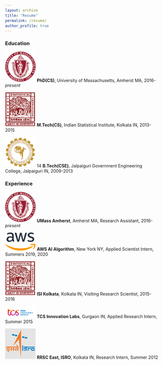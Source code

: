```yaml
---
layout: archive
title: "Resume"
permalink: /resume/
author_profile: true
---
```


### Education

<a href="https://cs.umass.edu/"><img src="images/umass.png" width=100></a>
**PhD(CS)**, University of Massachusetts, Amherst MA, 2016-*present*

<a href="https://www.isical.ac.in/"><img src="images/isikol.png" width=100></a>
**M.Tech(CS)**, Indian Statistical Institute, Kolkata IN, 2013-2015

<a href="https://www.jgec.ac.in/"><img src="images/jgec.png" width=100></a>
 14 **B.Tech(CSE)**, Jalpaiguri Government Engineering College, Jalpaiguri IN, 2009-2013

### Experience

<a href="https://cs.umass.edu/"><img src="images/umass.png" width=100></a>
**UMass Amherst**, Amherst MA, Research Assistant, 2016-*present*

<a href="https://docs.aws.amazon.com/sagemaker/latest/dg/whatis.html"><img src="images/aws.png" width=100></a>
**AWS AI Algorithm**, New York NY, Applied Scientist Intern, Summers 2019, 2020

<a href="https://www.isical.ac.in/"><img src="images/isikol.png" width=100></a>
**ISI Kolkata**, Kolkata IN, Visiting Research Scientist, 2015-2016

<a href="https://www.tcs.com/research-and-innovation"><img src="images/tcs.png" width=100></a>
**TCS Innovation Labs**, Gurgaon IN, Applied Research Intern, Summer 2015

<a href="https://www.nrsc.gov.in/"><img src="images/isro.png" width=100></a>
**RRSC East, ISRO**, Kolkata IN, Research Intern, Summer 2012
